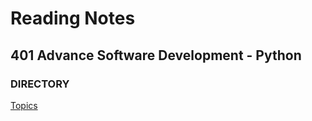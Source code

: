 # Reading Notes
## 401 Advance Software Development - Python
### DIRECTORY
[Topics](./readings/TOPICS.md)


